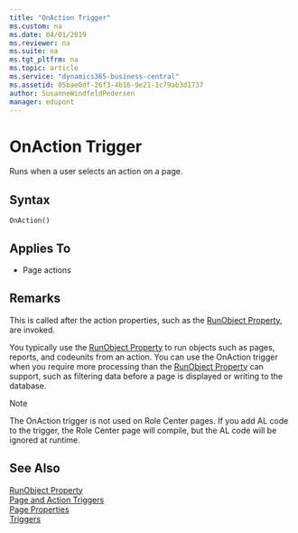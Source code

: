 ```yaml
---
title: "OnAction Trigger"
ms.custom: na
ms.date: 04/01/2019
ms.reviewer: na
ms.suite: na
ms.tgt_pltfrm: na
ms.topic: article
ms.service: "dynamics365-business-central"
ms.assetid: 05bae0df-26f3-4b16-9e21-1c79ab3d1737
author: SusanneWindfeldPedersen
manager: edupont
---
```




# OnAction Trigger
Runs when a user selects an action on a page.  

## Syntax  

```  
OnAction()  
```  

## Applies To  

-   Page actions  

## Remarks  
 This is called after the action properties, such as the [RunObject Property](../properties/devenv-runobject-property.md), are invoked.  

 You typically use the [RunObject Property](../properties/devenv-runobject-property.md) to run objects such as pages, reports, and codeunits from an action. You can use the OnAction trigger when you require more processing than the [RunObject Property](../properties/devenv-runobject-property.md) can support, such as filtering data before a page is displayed or writing to the database.  

> [!NOTE]  
>  The OnAction trigger is not used on Role Center pages. If you add AL code to the trigger, the Role Center page will compile, but the AL code will be ignored at runtime.  

## See Also  
 [RunObject Property](../properties/devenv-runobject-property.md)  
 [Page and Action Triggers](devenv-page-and-action-triggers.md)  
 [Page Properties](../properties/devenv-page-properties.md)  
 [Triggers](devenv-triggers.md)  
